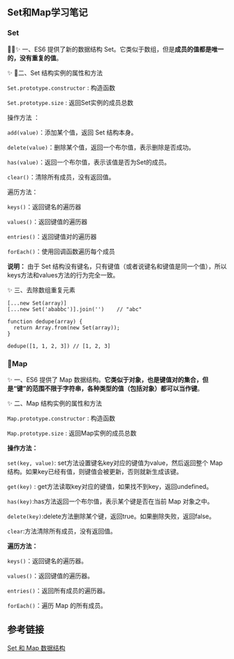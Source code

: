 ## Set和Map学习笔记

### Set
✨ 一、ES6 提供了新的数据结构 Set。它类似于数组，但是**成员的值都是唯一的，没有重复的值**。

✨ 二、Set 结构实例的属性和方法 

`Set.prototype.constructor` : 构造函数

`Set.prototype.size` : 返回Set实例的成员总数

操作方法 ：

`add(value)`：添加某个值，返回 Set 结构本身。

`delete(value)`：删除某个值，返回一个布尔值，表示删除是否成功。

`has(value)`：返回一个布尔值，表示该值是否为Set的成员。

`clear()`：清除所有成员，没有返回值。

遍历方法：

`keys()`：返回键名的遍历器

`values()`：返回键值的遍历器

`entries()`：返回键值对的遍历器

`forEach()`：使用回调函数遍历每个成员

**说明：** 由于 Set 结构没有键名，只有键值（或者说键名和键值是同一个值），所以keys方法和values方法的行为完全一致。


✨ 三、去除数组重复元素
```
[...new Set(array)]
[...new Set('ababbc')].join('')    // "abc"
```
```
function dedupe(array) {
  return Array.from(new Set(array));
}

dedupe([1, 1, 2, 3]) // [1, 2, 3]
```
### Map

✨ 一、ES6 提供了 Map 数据结构。**它类似于对象，也是键值对的集合，但是“键”的范围不限于字符串，各种类型的值（包括对象）都可以当作键**。

✨ 二、Map 结构实例的属性和方法 

 `Map.prototype.constructor` : 构造函数

`Map.prototype.size` : 返回Map实例的成员总数

**操作方法：**

`set(key, value)`: set方法设置键名key对应的键值为value，然后返回整个 Map 结构。如果key已经有值，则键值会被更新，否则就新生成该键。

`get(key)` : get方法读取key对应的键值，如果找不到key，返回undefined。

`has(key)`:has方法返回一个布尔值，表示某个键是否在当前 Map 对象之中。

`delete(key)`:delete方法删除某个键，返回true。如果删除失败，返回false。

`clear`:方法清除所有成员，没有返回值。

**遍历方法：**

`keys()`：返回键名的遍历器。

`values()`：返回键值的遍历器。

`entries()`：返回所有成员的遍历器。

`forEach()`：遍历 Map 的所有成员。

## 参考链接
[Set 和 Map 数据结构](http://es6.ruanyifeng.com/#docs/set-map)
